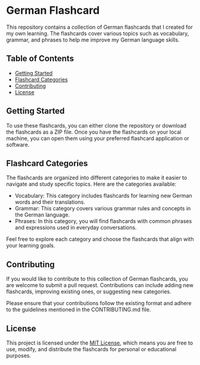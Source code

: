 # German Flashcard

This repository contains a collection of German flashcards that I created for my own learning. The flashcards cover various topics such as vocabulary, grammar, and phrases to help me improve my German language skills.

## Table of Contents

- [Getting Started](#getting-started)
- [Flashcard Categories](#flashcard-categories)
- [Contributing](#contributing)
- [License](#license)

## Getting Started

To use these flashcards, you can either clone the repository or download the flashcards as a ZIP file. Once you have the flashcards on your local machine, you can open them using your preferred flashcard application or software.

## Flashcard Categories

The flashcards are organized into different categories to make it easier to navigate and study specific topics. Here are the categories available:

- Vocabulary: This category includes flashcards for learning new German words and their translations.
- Grammar: This category covers various grammar rules and concepts in the German language.
- Phrases: In this category, you will find flashcards with common phrases and expressions used in everyday conversations.

Feel free to explore each category and choose the flashcards that align with your learning goals.

## Contributing

If you would like to contribute to this collection of German flashcards, you are welcome to submit a pull request. Contributions can include adding new flashcards, improving existing ones, or suggesting new categories.

Please ensure that your contributions follow the existing format and adhere to the guidelines mentioned in the CONTRIBUTING.md file.

## License

This project is licensed under the [MIT License](LICENSE), which means you are free to use, modify, and distribute the flashcards for personal or educational purposes.
